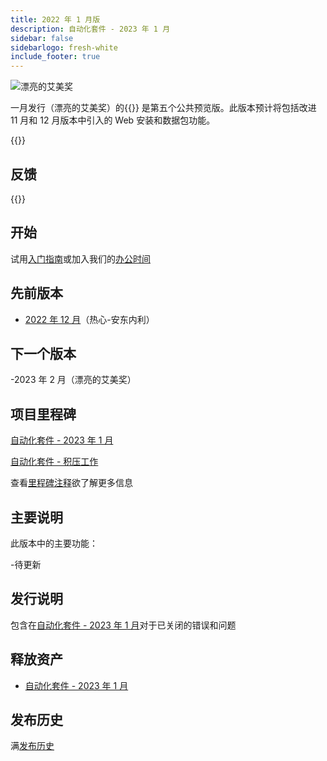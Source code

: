 ```yaml
---
title: 2022 年 1 月版
description: 自动化套件 - 2023 年 1 月
sidebar: false
sidebarlogo: fresh-white
include_footer: true
---
```

<div class="optional">

![漂亮的艾美奖](/images/nifty-emmy.png)

一月发行（漂亮的艾美奖）的{{<product-name>}} 是第五个公共预览版。此版本预计将包括改进 11 月和 12 月版本中引入的 Web 安装和数据包功能。

</div>

<div class="optional">

{{<presentationStyles>}}

## 反馈

{{<questions name="/releases/january-2023.json" completed="Thank you for providing feedback" showNavigationButtons=false >}}

</div>

<div class="optional">

## 开始

试用[入门指南](/zh-Hans/get-started)或加入我们的[办公时间](/zh-Hans/office-hours)

## 先前版本

- [2022 年 12 月](/zh-Hans/releases/december-2022)（热心-安东内利）

## 下一个版本

-2023 年 2 月（漂亮的艾美奖）

## 项目里程碑

[自动化套件 - 2023 年 1 月](https://github.com/orgs/microsoft/projects/486/views/9)

[自动化套件 - 积压工作](https://github.com/orgs/microsoft/projects/486/views/1)

查看[里程碑注释](/zh-Hans/releases/milestones)欲了解更多信息

## 主要说明

此版本中的主要功能：

-待更新

## 发行说明

包含在[自动化套件 - 2023 年 1 月](https://github.com/microsoft/powercat-automation-kit/releases/tag/AutomationKit-January2023)对于已关闭的错误和问题

## 释放资产

- [自动化套件 - 2023 年 1 月](https://github.com/microsoft/powercat-automation-kit/releases/tag/AutomationKit-January2023)

## 发布历史

满[发布历史](/zh-Hans/releases)

</div>
